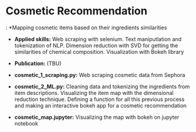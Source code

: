 # Cosmetic Recommendation
 : *Mapping cosmetic items based on their ingredients similarities 
 
* **Applied skills:** Web scraping with selenium. Text maniputlation and tokenization of NLP. Dimension reduction with SVD for getting the similarities of chemical composition. Visualization with Bokeh library 
* **Publication:** (TBU) 

* **cosmetic_1_scraping.py:** Web scraping cosmetic data from Sephora 
* **cosmetic_2_ML.py:** Cleaning data and tokenizing the ingredients from item descriptions. Visualizing the item map with the dimensional reduction technique. Defining a function for all this previous process and making an interactive bokeh app for a cosmetic recommendation
* **cosmetic_map.jupyter:** Visualizing the map with bokeh on jupyter notebook

